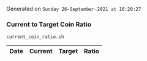 Generated on `Sunday 26-September-2021 at 16:20:27`

### Current to Target Coin Ratio
`current_coin_ratio.sh`

Date|Current|Target|Ratio
---|---|---|---

